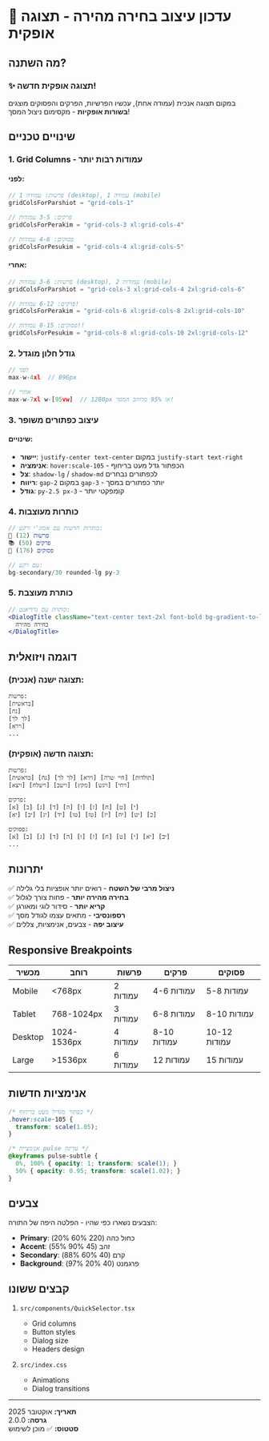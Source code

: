 # 🎨 עדכון עיצוב בחירה מהירה - תצוגה אופקית

## מה השתנה?

### ✨ תצוגה אופקית חדשה!

במקום תצוגה אנכית (עמודה אחת), עכשיו הפרשיות, הפרקים והפסוקים מוצגים **בשורות אופקיות** - מקסימום ניצול המסך!

## שינויים טכניים

### 1. Grid Columns - עמודות רבות יותר

#### לפני:
```typescript
// פרשות: עמודה 1 (desktop), עמודה 1 (mobile)
gridColsForParshiot = "grid-cols-1"

// פרקים: 3-5 עמודות
gridColsForPerakim = "grid-cols-3 xl:grid-cols-4"

// פסוקים: 4-6 עמודות
gridColsForPesukim = "grid-cols-4 xl:grid-cols-5"
```

#### אחרי:
```typescript
// פרשות: 3-6 עמודות (desktop), 2 עמודות (mobile)
gridColsForParshiot = "grid-cols-3 xl:grid-cols-4 2xl:grid-cols-6"

// פרקים: 6-12 עמודות!
gridColsForPerakim = "grid-cols-6 xl:grid-cols-8 2xl:grid-cols-10"

// פסוקים: 8-15 עמודות!!
gridColsForPesukim = "grid-cols-8 xl:grid-cols-10 2xl:grid-cols-12"
```

### 2. גודל חלון מוגדל

```typescript
// לפני
max-w-4xl  // 896px

// אחרי
max-w-7xl w-[95vw]  // 1280px או 95% מרוחב המסך!
```

### 3. עיצוב כפתורים משופר

#### שינויים:
- **יישור**: `justify-center text-center` במקום `justify-start text-right`
- **אנימציה**: `hover:scale-105` - הכפתור גדל מעט בריחוף
- **צל**: `shadow-lg` / `shadow-md` לכפתורים נבחרים
- **ריווח**: `gap-2` במקום `gap-3` - יותר כפתורים במסך
- **גודל**: `py-2.5 px-3` - קומפקטי יותר

### 4. כותרות מעוצבות

```jsx
// כותרות חדשות עם אמוג'י ורקע:
📖 פרשות (12)
📚 פרקים (50)
📜 פסוקים (176)

// עם רקע:
bg-secondary/30 rounded-lg py-3
```

### 5. כותרת מעוצבת

```jsx
// כותרת עם גרדיאנט:
<DialogTitle className="text-center text-2xl font-bold bg-gradient-to-l from-primary via-primary to-sidebar-background bg-clip-text text-transparent">
  בחירה מהירה
</DialogTitle>
```

## דוגמה ויזואלית

### תצוגה ישנה (אנכית):
```
פרשות:
[בראשית]
[נח]
[לך לך]
[וירא]
...
```

### תצוגה חדשה (אופקית):
```
פרשות:
[בראשית] [נח] [לך לך] [וירא] [חיי שרה] [תולדות]
[ויצא] [וישלח] [וישב] [מקץ] [ויגש] [ויחי]

פרקים:
[א] [ב] [ג] [ד] [ה] [ו] [ז] [ח] [ט] [י]
[יא] [יב] [יג] [יד] [טו] [טז] [יז] [יח] [יט] [כ]

פסוקים:
[א] [ב] [ג] [ד] [ה] [ו] [ז] [ח] [ט] [י] [יא] [יב]
...
```

## יתרונות

✅ **ניצול מרבי של השטח** - רואים יותר אופציות בלי גלילה  
✅ **בחירה מהירה יותר** - פחות צורך לגלול  
✅ **קריא יותר** - סידור לוגי ומאורגן  
✅ **רספונסיבי** - מתאים עצמו לגודל מסך  
✅ **עיצוב יפה** - צבעים, אנימציות, צללים  

## Responsive Breakpoints

| מכשיר | רוחב | פרשות | פרקים | פסוקים |
|-------|------|--------|--------|---------|
| Mobile | <768px | 2 עמודות | 4-6 עמודות | 5-8 עמודות |
| Tablet | 768-1024px | 3 עמודות | 6-8 עמודות | 8-10 עמודות |
| Desktop | 1024-1536px | 4 עמודות | 8-10 עמודות | 10-12 עמודות |
| Large | >1536px | 6 עמודות | 12 עמודות | 15 עמודות |

## אנימציות חדשות

```css
/* כפתור מגדיל מעט בריחוף */
.hover:scale-105 {
  transform: scale(1.05);
}

/* אנימציית pulse עדינה */
@keyframes pulse-subtle {
  0%, 100% { opacity: 1; transform: scale(1); }
  50% { opacity: 0.95; transform: scale(1.02); }
}
```

## צבעים

הצבעים נשארו כפי שהיו - הפלטה היפה של התורה:
- **Primary**: כחול כהה (220 60% 20%)
- **Accent**: זהב (45 90% 55%)
- **Secondary**: קרם (40 60% 88%)
- **Background**: פרגמנט (40 20% 97%)

## קבצים ששונו

1. `src/components/QuickSelector.tsx`
   - Grid columns
   - Button styles
   - Dialog size
   - Headers design

2. `src/index.css`
   - Animations
   - Dialog transitions

---

**תאריך:** אוקטובר 2025  
**גרסה:** 2.0.0  
**סטטוס:** ✅ מוכן לשימוש
